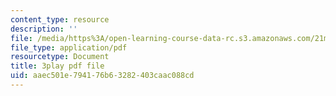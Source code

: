 ```yaml
---
content_type: resource
description: ''
file: /media/https%3A/open-learning-course-data-rc.s3.amazonaws.com/21m-380-music-and-technology-live-electronics-performance-practices-spring-2011/aaec501e794176b63282403caac088cd_hlXjQ4qtaYU.pdf
file_type: application/pdf
resourcetype: Document
title: 3play pdf file
uid: aaec501e-7941-76b6-3282-403caac088cd
---
```

